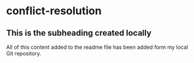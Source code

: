 # conflict-resolution


## This is the subheading created locally 

All of this content added to the readme file has been added form my local Git repository.
